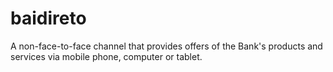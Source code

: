 # baidireto
A non-face-to-face channel that provides offers of the Bank's products and services via mobile phone, computer or tablet.
